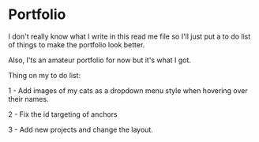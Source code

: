 # Portfolio

I don't really know what I write in this read me file so I'll just put a to do list of things to make the portfolio look better.

Also, I'ts an amateur portfolio for now but it's what I got.


Thing on my to do list:

1 - Add images of my cats as a dropdown menu style when hovering over their names.

2 - Fix the id targeting of anchors

3 - Add new projects and change the layout.
